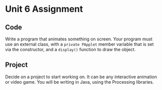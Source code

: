 # Unit 6 Assignment


## Code

Write a program that animates something on screen.  Your program must
use an external class, with a `private PApplet` member variable that is
set via the constructor, and a `display()` function to draw the object. 

## Project

Decide on a project to start working on.  It can be any interactive
animation or video game.  You will be writing in Java, using the
Processing libraries.



